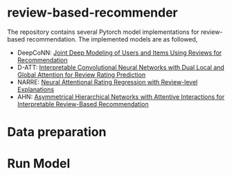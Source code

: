 # review-based-recommender
The repository contains several Pytorch model implementations for review-based recommendation. The implemented models are as followed,
  - DeepCoNN: [Joint Deep Modeling of Users and Items Using Reviews for Recommendation](https://arxiv.org/abs/1701.04783)
  - D-ATT: [Interpretable Convolutional Neural Networks with Dual Local and Global Attention for Review Rating Prediction](https://dl.acm.org/doi/10.1145/3109859.3109890)
  - NARRE: [Neural Attentional Rating Regression with Review-level Explanations](https://dl.acm.org/doi/10.1145/3178876.3186070)
  - AHN: [Asymmetrical Hierarchical Networks with Attentive Interactions for Interpretable Review-Based Recommendation](https://arxiv.org/abs/2001.04346)
  
 # Data preparation
 
 # Run Model
